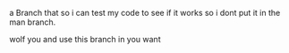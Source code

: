 a Branch that so i can test my code to see if it works so i dont put it in the man branch.

wolf you and use this branch in you want
